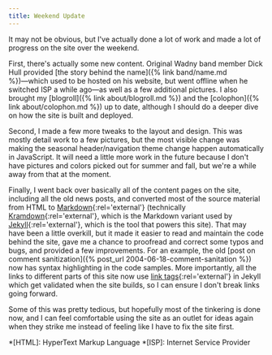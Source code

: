 ```yaml
---
title: Weekend Update
---
```

It may not be obvious, but I've actually done a lot of work and made a lot of progress on the site over the weekend.

First, there's actually some new content. Original Wadny band member Dick Hull provided [the story behind the name]({% link band/name.md %})―which used to be hosted on his website, but went offline when he switched ISP a while ago―as well as a few additional pictures. I also brought my [blogroll]({% link about/blogroll.md %}) and the [colophon]({% link about/colophon.md %}) up to date, although I should do a deeper dive on how the site is built and deployed.

Second, I made a few more tweaks to the layout and design. This was mostly detail work to a few pictures, but the most visible change was making the seasonal header/navigation theme change happen automatically in JavaScript. It will need a little more work in the future because I don't have pictures and colors picked out for summer and fall, but we're a while away from that at the moment.

Finally, I went back over basically all of the content pages on the site, including all the old news posts, and converted most of the source material from HTML to [Markdown](https://daringfireball.net/projects/markdown/){:rel='external'} (technically [Kramdown](https://kramdown.gettalong.org/){:rel='external'}, which is the Markdown variant used by [Jekyll](https://jekyllrb.com/){:rel='external'}, which is the tool that powers this site). That may have been a little overkill, but it made it easier to read and maintain the code behind the site, gave me a chance to proofread and correct some typos and bugs, and provided a few improvements. For an example, the old [post on comment sanitization]({% post_url 2004-06-18-comment-sanitation %}) now has syntax highlighting in the code samples. More importantly, all the links to different parts of this site now use [link tags](https://jekyllrb.com/docs/liquid/tags/#link){:rel='external'} in Jekyll which get validated when the site builds, so I can ensure I don't break links going forward.

Some of this was pretty tedious, but hopefully most of the tinkering is done now, and I can feel comfortable using the site as an outlet for ideas again when they strike me instead of feeling like I have to fix the site first.

*[HTML]: HyperText Markup Language
*[ISP]: Internet Service Provider